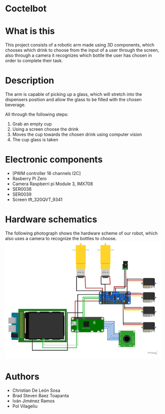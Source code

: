 # Coctelbot
# What is this
This project consists of a robotic arm made using 3D components, which chooses which drink to choose from the input of a user through the screen, also through a camera it recognizes which bottle the user has chosen in order to complete their task.

# Description
The arm is capable of picking up a glass, which will stretch into the dispensers position and allow the glass to be filled with the chosen beverage.

All through the following steps:
1. Grab an empty cup
2. Using a screen choose the drink
3. Moves the cup towards the chosen drink using computer vision
4. The cup glass is taken

# Electronic components
- [PWM controller 16 channels I2C]
- Rasberry Pi Zero
- Camera  Raspberri pi Module 3, IMX708
- SER0038
- SER0039
- Screen tft_320QVT_9341

# Hardware schematics
The following photograph shows the hardware scheme of our robot, which also uses a camera to recognize the bottles to choose.
![hardwareScheme](https://github.com/murtion/coctelbot/blob/main/Esquema%20HW.png)



# Authors 
- Christian De León Sosa 
- Brad Steven Baez Toapanta
- Iván Jiménez Ramos
- Pol Vilageliu

